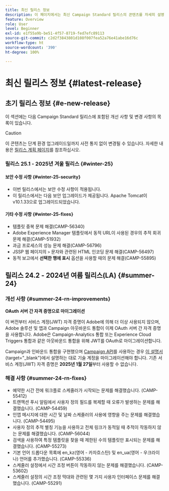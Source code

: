 ```yaml
---
title: 최신 릴리스 정보
description: 이 페이지에서는 최신 Campaign Standard 릴리스의 콘텐츠를 자세히 설명합니다
feature: Overview
role: User
level: Beginner
exl-id: e1f55a9b-be51-4f57-8719-fed7efc89113
source-git-commit: c2d2f3843801d108f007fea52a76e41abe16d76c
workflow-type: ht
source-wordcount: '390'
ht-degree: 100%

---
```



# 최신 릴리스 정보 {#latest-release}

<!--
![Control Panel](assets/do-not-localize/cp-icon.png) **New Control Panel release**. [Learn more](https://experienceleague.adobe.com/docs/control-panel/using/release-notes.html){target="_blank"}.-->


## 초기 릴리스 정보 {#e-new-release}

이 섹션에는 다음 Campaign Standard 릴리스에 포함된 개선 사항 및 변경 사항의 목록이 있습니다.

>[!CAUTION]
>
>이 콘텐츠는 단계 환경 업그레이드일까지 사전 통지 없이 변경될 수 있습니다. 자세한 내용은 [릴리스 계획 페이지](../../rn/using/release-planning.md)를 참조하십시오.

### 릴리스 25.1 - 2025년 겨울 릴리스 {#winter-25}

#### 보안 수정 사항 {#winter-25-security}

* 이번 릴리스에서는 보안 수정 사항이 적용됩니다.
* 이 릴리스에서는 다음 보안 업그레이드가 제공됩니다. Apache Tomcat이 v10.1.33으로 업그레이드되었습니다.

#### 기타 수정 사항 {#winter-25-fixes}

* 템플릿 중복 문제 해결(CAMP-56340)
* Adobe Experience Manager 템플릿에서 동적 URL이 사용된 경우의 추적 회귀 문제 해결(CAMP-51932)
* 과금 프로세스의 성능 문제 해결(CAMP-56796)
* JSSP 웹 페이지의 `>` 문자와 관련된 HTML 인코딩 문제 해결(CAMP-56497)
* 동적 보고에서 **선택한 행에 표시** 옵션을 사용할 때의 문제 해결(CAMP-55895)


## 릴리스 24.2 - 2024년 여름 릴리스(LA) {#summer-24}

### 개선 사항 {#summer-24-rn-improvements}

**OAuth 서버 간 자격 증명으로 마이그레이션**

이 버전부터 서비스 계정(JWT) 자격 증명이 Adobe에 의해 더 이상 사용되지 않으며, Adobe 솔루션 및 앱과 Campaign 아웃바운드 통합이 이제 OAuth 서버 간 자격 증명을 사용합니다. Adobe은 Campaign-Analytics 통합 또는 Experience Cloud Triggers 통합과 같은 아웃바운드 통합을 위해 JWT를 OAuth로 마이그레이션합니다.

Campaign과 인바운드 통합을 구현했으며 [Campaign API](../../api/using/get-started-apis.md)를 사용하는 경우 [이 설명서](https://developer.adobe.com/developer-console/docs/guides/authentication/ServerToServerAuthentication/migration/){target="_blank"}에서 설명하는 대로 기술 계정을 마이그레이션해야 합니다. 기존 서비스 계정(JWT) 자격 증명은 **2025년 1월 27일**&#x200B;부터 사용할 수 없습니다.

### 해결 사항 {#summer-24-rn-fixes}

* 예약한 시간 전에 워크플로 스케줄러가 시작되는 문제를 해결했습니다. (CAMP-55412)
* 트랜잭션 푸시 알림에서 사용자 정의 필드를 복제할 때 오류가 발생하는 문제를 해결했습니다. (CAMP-54459)
* 인앱 메시지에 대한 시간 및 날짜 스케줄러의 사용에 영향을 주는 문제를 해결했습니다. (CAMP-54495)
* 사용자 정의 추적 별칭 기능을 사용하고 전체 링크가 동적일 때 추적이 작동하지 않는 문제를 해결했습니다. (CAMP-56044)
* 검색을 사용하여 특정 템플릿을 찾을 때 제한된 수의 템플릿만 표시되는 문제를 해결했습니다. (CAMP-55273)
* 기본 언어 드롭다운 목록에 en_kz(영어 - 카자흐스탄) 및 en_ua(영어 - 우크라이나) 언어를 추가했습니다. (CAMP-55336)
* 스케줄러 설정에서 시간 조정 버튼이 작동하지 않는 문제를 해결했습니다. (CAMP-53602)
* 스케줄러 설정의 시간 조정 막대와 관련된 몇 가지 사용자 인터페이스 문제를 해결했습니다. (CAMP-55291)
